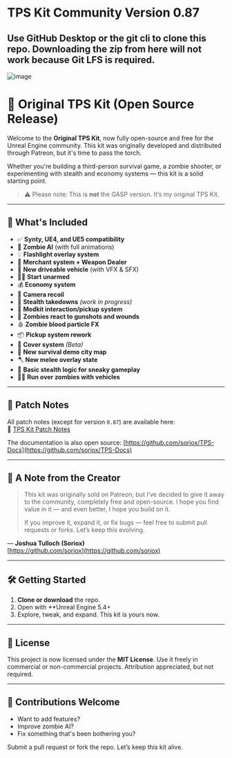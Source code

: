 # TPS Kit Community Version 0.87

## Use GitHub Desktop or the git cli to clone this repo. Downloading the zip from here will not work because Git LFS is required.

![image](https://github.com/user-attachments/assets/207b24b1-64d6-44ed-887a-c483ff77c0c5)

# 🔫 Original TPS Kit (Open Source Release)

Welcome to the **Original TPS Kit**, now fully open-source and free for the Unreal Engine community. This kit was originally developed and distributed through Patreon, but it's time to pass the torch.

Whether you're building a third-person survival game, a zombie shooter, or experimenting with stealth and economy systems — this kit is a solid starting point.

> ⚠️ Please note: This is **not** the GASP version. It’s my original TPS Kit.

---

## 🚀 What's Included

- ✅ **Synty, UE4, and UE5 compatibility**
- 🧟 **Zombie AI** (with full animations)
- 💡 **Flashlight overlay system**
- 🛒 **Merchant system + Weapon Dealer**
- 🚗 **New driveable vehicle** (with VFX & SFX)
- 🧍‍♂️ **Start unarmed**
- 💰 **Economy system**
- 🎥 **Camera recoil**
- 🥷 **Stealth takedowns** *(work in progress)*
- 💉 **Medkit interaction/pickup system**
- 🧠 **Zombies react to gunshots and wounds**
- 🩸 **Zombie blood particle FX**
- 📦 **Pickup system rework**
- 🧱 **Cover system** *(Beta)*
- 🌆 **New survival demo city map**
- 🪓 **New melee overlay state**
- 👀 **Basic stealth logic for sneaky gameplay**
- 🧟‍♂️ **Run over zombies with vehicles**

---

## 📓 Patch Notes

All patch notes (except for version `0.87`) are available here:  
📄 [TPS Kit Patch Notes](https://docs.page/soriox/TPS-Docs/patch-notes)

The documentation is also open source: [https://github.com/soriox/TPS-Docs](https://github.com/soriox/TPS-Docs)

---

## 📣 A Note from the Creator

> This kit was originally sold on Patreon, but I’ve decided to give it away to the community, completely free and open-source. I hope you find value in it — and even better, I hope you build on it.
>
> If you improve it, expand it, or fix bugs — feel free to submit pull requests or forks. Let’s keep this evolving.

— **Joshua Tulloch (Soriox)**  
[https://github.com/soriox](https://github.com/soriox)

---

## 🛠 Getting Started

1. **Clone or download** the repo.
2. Open with **Unreal Engine 5.4+
3. Explore, tweak, and expand. This kit is yours now.

---

## 📜 License

This project is now licensed under the **MIT License**. Use it freely in commercial or non-commercial projects. Attribution appreciated, but not required.

---

## 🤝 Contributions Welcome

- Want to add features?
- Improve zombie AI?
- Fix something that's been bothering you?

Submit a pull request or fork the repo. Let’s keep this kit alive.
